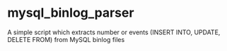 # mysql_binlog_parser
A simple script which extracts number or events (INSERT INTO, UPDATE, DELETE FROM) from MySQL binlog files

